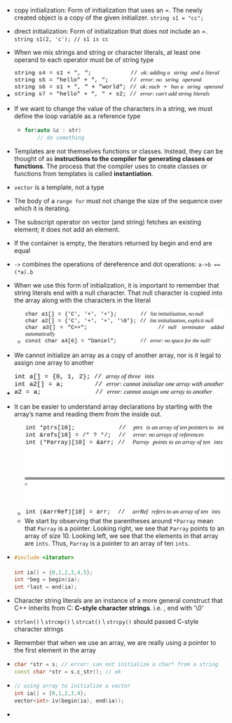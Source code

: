 - copy initialization: Form of initialization that uses an =. The newly created object is a copy of the given initializer. `string s1 = "cc";`

- direct initialization: Form of initialization that does not include an =. `string s1(2, 'c'); // s1 is cc`

- When we mix strings and string or character literals, at least one operand to each operator must be of string type
  
- ![image-20210627180931345](./images/string-add-rule.png)
  
- If we want to change the value of the characters in a string, we must define the loop variable as a reference type

  - ```c++
    for(auto &c : str)
        // do something
    ```

- Templates are not themselves functions or classes. Instead, they can be thought of as **instructions to the compiler for generating classes or functions**. The process that the compiler uses to create classes or functions from templates is called **instantiation**.

- `vector` is a template, not a type

- The body of a `range for` must not change the size of the sequence over which it is iterating.

- The subscript operator on vector (and string) fetches an existing element; it does not add an element.

- If the container is empty, the iterators returned by begin and end are equal

- `->` combines the operations of dereference and dot operations: `a->b == (*a).b`

- When we use this form of initialization, it is important to remember that string literals end with a null character. That null character is copied into the array along with the characters in the literal

  - ![image-20210628171400301](./images/char-array-attention.png)

- We cannot initialize an array as a copy of another array, nor is it legal to assign one array to another
  
- ![image-20210628171551577](./images/array-attention-1.png)
  
- It can be easier to understand array declarations by starting with the array’s name and reading them from the inside out.
  
  - ![image-20210628172458201](./images/array-decl-`.png)
  - We start by observing that the parentheses around `*Parray` mean that `Parray` is a pointer. Looking right, we see that `Parray` points to an array of size 10. Looking left, we see that the elements in that array are `ints`. Thus, `Parray` is a pointer to an array of ten `ints`.
  
- ```c++
  #include <iterator>
  
  int ia[] = {0,1,2,3,4,5};
  int *beg = begin(ia);
  int *last = end(ia);
  ```

- Character string literals are an instance of a more general construct that C++ inherits from C: **C-style character strings**. i.e. , end with '\0'

- `strlen()` \ `strcmp()` \ `strcat()` \ `strcpy()` should passed C-style character strings

- Remember that when we use an array, we are really using a pointer to the first element in the array

- ```c++
  char *str = s; // error: can not initialize a char* from a string
  const char *str = s.c_str(); // ok
  ```

- ```c++
  // using array to initialize a vector
  int ia[] = {0,1,2,3,4};
  vector<int> iv(begin(ia), end(ia));
  ```

- 